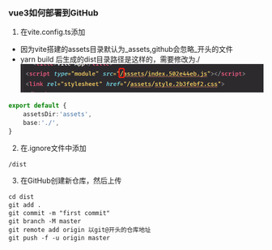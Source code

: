 ### vue3如何部署到GitHub
1. 在vite.config.ts添加
* 因为vite搭建的assets目录默认为_assets,github会忽略_开头的文件
* yarn build 后生成的dist目录路径是这样的，需要修改为./
![img_4.png](img_4.png)
~~~ts
export default {
    assetsDir:'assets',
    base:'./',
}
~~~

2. 在.ignore文件中添加
~~~
/dist
~~~

3. 在GitHub创建新仓库，然后上传
~~~
cd dist
git add .
git commit -m "first commit"
git branch -M master
git remote add origin 以git@开头的仓库地址
git push -f -u origin master 
~~~
